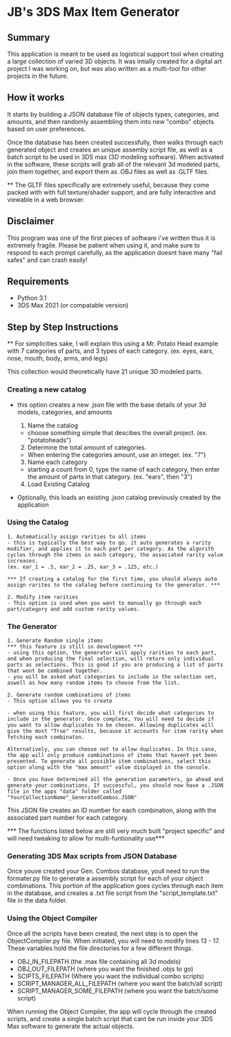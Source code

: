 # JB's 3DS Max Item Generator
## Summary
This application is meant to be used as logistical support tool when creating a large collection of varied 3D objects. It was intially created for a digital art project I was working on, but was also written as a multi-tool for other projects in the future.  


## How it works

It starts by building a JSON database file of objects types, categories, and amounts, and then randomly assembling them into new "combo" objects based on user preferences. 

Once the database has been created successfully, then walks through each generated object and creates an unique assemby script file,  as well as a batch script to be used in 3DS max (3D modeling software). When activated in the software, these scripts will grab all of the relevant 3d modeled parts, join them together, and export them as .OBJ files as well as .GLTF files. 

** The GLTF files specifically are extremely useful, because they come packed with with full texture/shader support, and are fully interactive and viewable in a web browser. 

## Disclaimer
This program was one of the first pieces of software i've written thus it is extremely fragile. Please be patient when using it, and make sure to respond to each prompt carefully, as the application doesnt have many "fail safes" and can crash easily!

## Requirements
 - Python 3.1
 - 3DS Max 2021 (or compatable version)

## Step by Step Instructions
** For simplicities sake, I will explain this using a Mr. Potato Head example with 7 categories of parts, and 3 types of each category. (ex. eyes, ears, nose, mouth, body, arms, and legs) 

This collection would theoretically have 21 unique 3D modeled parts. 


### Creating a new catalog
 - this option creates a new .json file with the base details of your 3d models, categories, and amounts

	1. Name the catalog
	- choose something simple that descibes the overall project. (ex. "potatoheads")
	2. Determine the total amount of categories.
	- When entering the categories amount, use an integer. (ex. "7")
	3. Name each category
	- starting a count from 0, type the name of each category, then enter the amount of parts in that category. 
(ex. "ears", then "3")

	4. Load Existing Catalog
 - Optionally, this loads an existing .json catalog previously created by the application

### Using the Catalog
	1. Automatically assign rarities to all items
	- this is typically the best way to go. it auto generates a rarity modifier, and applies it to each part per category. As the algorith cycles through the items in each category, the associated rarity value increases.
	(ex. ear_1 = .5, ear_2 = .25, ear_3 = .125, etc.)

	*** If creating a catalog for the first time, you should always auto assign rarites to the catalog before continuing to the generator. ***

	2. Modify item rarities
	- This option is used when you want to manually go through each part/category and add custom rarity values.

### The Generator

	1. Generate Random single items
	*** this feature is still in development ***
	- using this option, the generator will apply rarities to each part, and when producing the final selection, will return only individual parts as selections. This is good if you are producing a list of parts that wont be combined together.
	- you will be asked what categories to include in the selection set, aswell as how many random items to choose from the list. 

	2. Generate random combinations of items
	- This option allows you to create 

	- when using this feature, you will first decide what categories to include in the generator. Once complete, You will need to decide if you want to allow duplicates to be chosen. Allowing duplicates will give the most "True" results, because it accounts for item rarity when fetching each combinaton. 

	Alternatively, you can choose not to allow duplicates. In this case, the app will only produce combinations of items that havent yet been presented. To generate all possible item combinations, select this option along with the "max amount" value displayed in the console. 

	- Once you have determined all the generation parameters, go ahead and generate your combinations. If successful, you should now have a .JSON file in the apps "data" folder called "YourCollectionName"_GeneratedCombos.JSON"

This JSON file creates an ID number for each combination, along with the associated part number for each category.

*** The functions listed below are still very much built "project specific" and will need tweaking to allow for multi-funtionality use***

### Generating 3DS Max scripts from JSON Database
Once youve created your Gen. Combos database, youll need to run the formater.py file to generate a assembly script for each of your object combinations. This portion of the application goes cycles through each item in the database, and creates a .txt file script from the "script_template.txt" file in the data folder. 

### Using the Object Compiler

Once all the scripts have been created, the next step is to open the ObjectCompiler.py file. When initiated, you will need to modify lines 13 - 17. These variables hold the file directories for a few different things. 
 - OBJ_IN_FILEPATH (the .max file containing all 3d models)
 - OBJ_OUT_FILEPATH (where you want the finished .objs to go)
 - SCIPTS_FILEPATH (Where you want the individual combo scripts)
 - SCRIPT_MANAGER_ALL_FILEPATH (where you want the batch/all script)
 - SCRIPT_MANAGER_SOME_FILEPATH (where you want the batch/some script)

When running the Object Compiler, the app will cycle through the created scripts, and create a single batch script that cant be run inside your 3DS Max software to generate the actual objects.  
